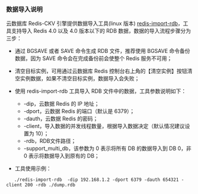 ### 数据导入说明
云数据库 Redis-CKV 引擎提供数据导入工具(linux 版本) [redis-import-rdb](https://main.qcloudimg.com/raw/2b60883d002b00f4814daf80c2335ba3/redis-import-rdb)，工具支持导入 Redis 4.0 以及 4.0 版本以下的 RDB 数据，数据的导入流程步骤分为三步：

- 通过 BGSAVE 或者 SAVE 命令生成 RDB 文件，推荐使用 BGSAVE 命令备份数据，因为 SAVE 命令会在完成备份前会使整个 Redis 服务不可用；
- 清空目标实例，可用通过云数据库 Redis 控制台右上角的【清空实例】按钮清空实例数据，如果不清空目标实例，数据导入会失败；
- 使用 redis-import-rdb 工具导入 RDB 文件中的数据，工具参数说明如下：

    - -dip，云数据 Redis 的 IP 地址；
    - -dport，云数据 Redis 的端口（默认是 6379）；
    - -dauth，云数据 Redis 的密码；
    - -client，导入数据的并发线程数量，根据导入数据决定（默认情况建议设置为 10）；
    - -rdb，RDB文件路径；
    - -support_multi_db，该参数为 0 表示将所有 DB 的数据导入到 DB 0，非 0 表示将数据导入到原有的 DB；
    
    
- 工具使用示例：    
```
   ./redis-import-rdb  -dip 192.168.1.2 -dport 6379 -dauth 654321 -client 200 -rdb ./dump.rdb
```
